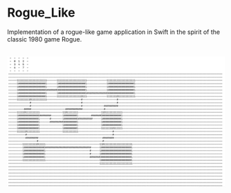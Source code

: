 # Rogue_Like
Implementation of a rogue-like game application in Swift in the spirit of the classic 1980 game Rogue.

<br> <img src="./photos/dungeon.png" alt="dungeon" width="1200" />
